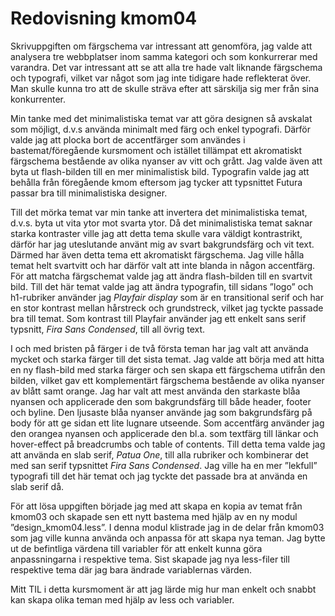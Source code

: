 ---
---
Redovisning kmom04
=========================

Skrivuppgiften om färgschema var intressant att genomföra, jag valde att analysera tre webbplatser inom samma kategori och som konkurrerar med varandra. Det var intressant att se att alla tre hade valt liknande färgschema och typografi, vilket var något som jag inte tidigare hade reflekterat över. Man skulle kunna tro att de skulle sträva efter att särskilja sig mer från sina konkurrenter.

Min tanke med det minimalistiska temat var att göra designen så avskalat som möjligt, d.v.s använda minimalt med färg och enkel typografi. Därför valde jag att plocka bort de accentfärger som användes i bastemat/föregående kursmoment och istället tillämpat ett akromatiskt färgschema bestående av olika nyanser av vitt och grått. Jag valde även att byta ut flash-bilden till en mer minimalistisk bild. Typografin valde jag att behålla från föregående kmom eftersom jag tycker att typsnittet Futura passar bra till minimalistiska designer.

Till det mörka temat var min tanke att invertera det minimalistiska temat, d.v.s. byta ut vita ytor mot svarta ytor. Då det minimalistiska temat saknar starka kontraster ville jag att detta tema skulle vara väldigt kontrastrikt, därför har jag uteslutande använt mig av svart bakgrundsfärg och vit text. Därmed har även detta tema ett akromatiskt färgschema. Jag ville hålla temat helt svartvitt och har därför valt att inte blanda in någon accentfärg. För att matcha färgschemat valde jag att ändra flash-bilden till en svartvit bild. Till det här temat valde jag att ändra typografin, till sidans ”logo” och h1-rubriker använder jag _Playfair display_ som är en transitional serif och har en stor kontrast mellan hårstreck och grundstreck, vilket jag tyckte passade bra till temat. Som kontrast till Playfair använder jag ett enkelt sans serif typsnitt, _Fira Sans Condensed_, till all övrig text.

I och med bristen på färger i de två första teman har jag valt att använda mycket och starka färger till det sista temat. Jag valde att börja med att hitta en ny flash-bild med starka färger och sen skapa ett färgschema utifrån den bilden, vilket gav ett komplementärt färgschema bestående av olika nyanser av blått samt orange. Jag har valt att mest använda den starkaste blåa nyansen och applicerade den som bakgrundsfärg till både header, footer och byline. Den ljusaste blåa nyanser använde jag som bakgrundsfärg på body för att ge sidan ett lite lugnare utseende. Som accentfärg använder jag den orangea nyansen och applicerade den bl.a. som textfärg till länkar och hover-effect på breadcrumbs och table of contents. Till detta tema valde jag att använda en slab serif, _Patua One_, till alla rubriker och kombinerar det med san serif typsnittet _Fira Sans Condensed_. Jag ville ha en mer ”lekfull” typografi till det här temat och jag tyckte det passade bra at använda en slab serif då.

För att lösa uppgiften började jag med att skapa en kopia av temat från kmom03 och skapade sen ett nytt bastema med hjälp av en ny modul ”design_kmom04.less”. I denna modul klistrade jag in de delar från kmom03 som jag ville kunna använda och anpassa för att skapa nya teman.
Jag bytte ut de befintliga värdena till variabler för att enkelt kunna göra anpassningarna i respektive tema. Sist skapade jag nya less-filer till respektive tema där jag bara ändrade variablernas värden.

Mitt TIL i detta kursmoment är att jag lärde mig hur man enkelt och snabbt kan skapa olika teman med hjälp av less och variabler.
